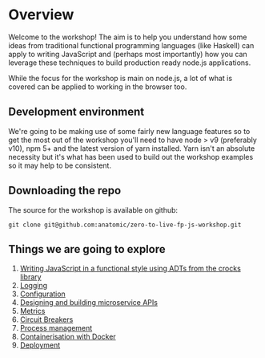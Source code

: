 # Overview

Welcome to the workshop! The aim is to help you understand how some ideas from traditional functional programming languages (like Haskell) can apply to writing JavaScript and (perhaps most importantly) how you can leverage these techniques to build production ready node.js applications.

While the focus for the workshop is main on node.js, a lot of what is covered can be applied to working in the browser too.

## Development environment

We're going to be making use of some fairly new language features so to get the most out of the workshop you'll need to have node > v9 (preferably v10), npm 5+ and the latest version of yarn installed. Yarn isn't an absolute necessity but it's what has been used to build out the workshop examples so it may help to be consistent.

## Downloading the repo

The source for the workshop is available on github:

`git clone git@github.com:anatomic/zero-to-live-fp-js-workshop.git`


## Things we are going to explore

1. [Writing JavaScript in a functional style using ADTs from the crocks library](./fp-js.md)
1. [Logging](./logging.md)
1. [Configuration](./configuration.md)
1. [Designing and building microservice APIs](./design-pattern.md)
1. [Metrics](./metrics.md)
1. [Circuit Breakers](./circuit-breaker.md)
1. [Process management](./process-management.md)
1. [Containerisation with Docker](./docker.md)
1. [Deployment](./deployment.md)